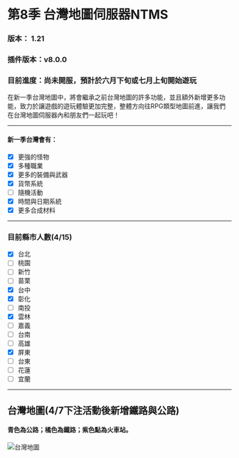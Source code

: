 # 第8季 台灣地圖伺服器NTMS 

### 版本： 1.21
### 插件版本：v8.0.0
### 目前進度：尚未開服，預計於六月下旬或七月上旬開始遊玩
在新一季台灣地圖中，將會繼承之前台灣地圖的許多功能，並且額外新增更多功能，致力於讓遊戲的遊玩體驗更加完整，整體方向往RPG類型地圖前進，讓我們在台灣地圖伺服器內和朋友們一起玩吧！

***
#### 新一季台灣會有：
 - [x] 更強的怪物
 - [x] 多種職業
 - [x] 更多的裝備與武器
 - [x] 貨幣系統
 - [ ] 隨機活動
 - [x] 時間與日期系統
 - [x] 更多合成材料

***
### 目前縣市人數(4/15)

 - [x] 台北
 - [ ] 桃園
 - [ ] 新竹
 - [ ] 苗栗
 - [x] 台中
 - [x] 彰化
 - [ ] 南投
 - [x] 雲林
 - [ ] 嘉義
 - [ ] 台南
 - [ ] 高雄
 - [x] 屏東
 - [ ] 台東
 - [ ] 花蓮
 - [ ] 宜蘭

***
## 台灣地圖(4/7下注活動後新增鐵路與公路)
#### 青色為公路；橘色為鐵路；紫色點為火車站。
![台灣地圖](https://cdn.discordapp.com/attachments/934694320236277791/1230442009198596127/94ce61142657b262.png?ex=6633556b&is=6620e06b&hm=f2f1cd9a071fadd5bbc92e74108bd6f2dec3ce46805d2d0e8e57e8e4a61141f2&)


